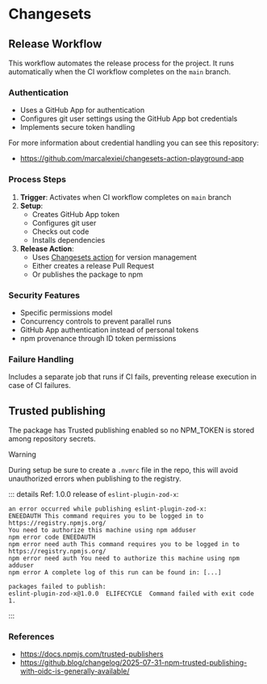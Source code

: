 # Changesets

## Release Workflow

This workflow automates the release process for the project.
It runs automatically when the CI workflow completes on the `main` branch.

### Authentication

- Uses a GitHub App for authentication
- Configures git user settings using the GitHub App bot credentials
- Implements secure token handling

For more information about credential handling you can see this repository:

- <https://github.com/marcalexiei/changesets-action-playground-app>

### Process Steps

1. **Trigger**: Activates when CI workflow completes on `main` branch
2. **Setup**:
   - Creates GitHub App token
   - Configures git user
   - Checks out code
   - Installs dependencies
3. **Release Action**:
   - Uses [Changesets action](https://github.com/changesets/action) for version management
   - Either creates a release Pull Request
   - Or publishes the package to npm

### Security Features

- Specific permissions model
- Concurrency controls to prevent parallel runs
- GitHub App authentication instead of personal tokens
- npm provenance through ID token permissions

### Failure Handling

Includes a separate job that runs if CI fails,
preventing release execution in case of CI failures.

## Trusted publishing

The package has Trusted publishing enabled so no NPM_TOKEN is stored
among repository secrets.

> [!WARNING]
> During setup be sure to create a `.nvmrc` file in the repo,
> this will avoid unauthorized errors when publishing to the registry.
>
> ::: details Ref: 1.0.0 release of `eslint-plugin-zod-x`:
>
> ```text
> an error occurred while publishing eslint-plugin-zod-x:
> ENEEDAUTH This command requires you to be logged in to https://registry.npmjs.org/
> You need to authorize this machine using npm adduser
> npm error code ENEEDAUTH
> npm error need auth This command requires you to be logged in to https://registry.npmjs.org/
> npm error need auth You need to authorize this machine using npm adduser
> npm error A complete log of this run can be found in: [...]
>
> packages failed to publish:
> eslint-plugin-zod-x@1.0.0  ELIFECYCLE  Command failed with exit code 1.
> ```
>
> :::

### References

- <https://docs.npmjs.com/trusted-publishers>
- <https://github.blog/changelog/2025-07-31-npm-trusted-publishing-with-oidc-is-generally-available/>
